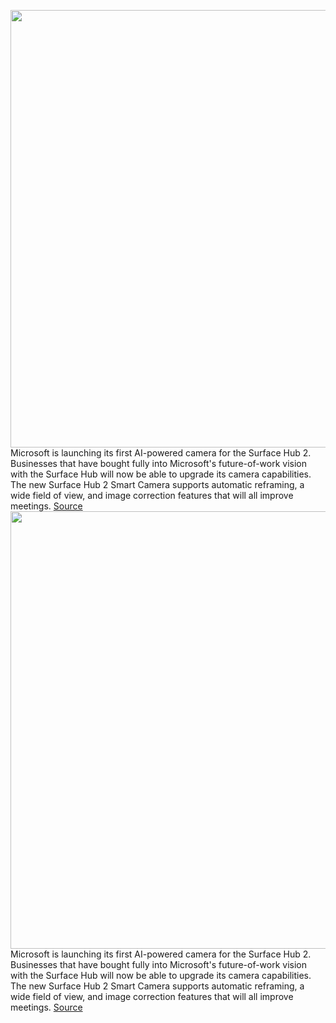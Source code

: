 <img src='https://cdn.vox-cdn.com/thumbor/Vryemm_xUHkPSS7MgEWzVdNBaos=/0x0:2560x1440/1200x0/filters:focal(0x0:2560x1440):no_upscale()/cdn.vox-cdn.com/uploads/chorus_asset/file/23320057/NY2uHzH.jpeg' width='700px' /><br/>
Microsoft is launching its first AI-powered camera for the Surface Hub 2. Businesses that have bought fully into Microsoft's future-of-work vision with the Surface Hub will now be able to upgrade its camera capabilities. The new Surface Hub 2 Smart Camera supports automatic reframing, a wide field of view, and image correction features that will all improve meetings.
<a href='https://www.theverge.com/22980664/microsoft-surface-hub-2-smart-camera-price-release-date-features'> Source <a/><img src='https://cdn.vox-cdn.com/thumbor/Vryemm_xUHkPSS7MgEWzVdNBaos=/0x0:2560x1440/1200x0/filters:focal(0x0:2560x1440):no_upscale()/cdn.vox-cdn.com/uploads/chorus_asset/file/23320057/NY2uHzH.jpeg' width='700px' /><br/>
Microsoft is launching its first AI-powered camera for the Surface Hub 2. Businesses that have bought fully into Microsoft's future-of-work vision with the Surface Hub will now be able to upgrade its camera capabilities. The new Surface Hub 2 Smart Camera supports automatic reframing, a wide field of view, and image correction features that will all improve meetings.
<a href='https://www.theverge.com/22980664/microsoft-surface-hub-2-smart-camera-price-release-date-features'> Source <a/>